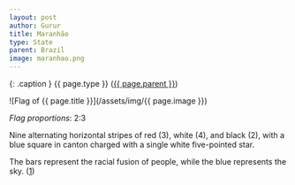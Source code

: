 ```yaml
---
layout: post
author: Gurur
title: Maranhão
type: State
parent: Brazil
image: maranhao.png
---
```

{: .caption }
{{ page.type }} ([{{ page.parent }}](/2019/03/30/bosnia-and-herzegovina.html))

![Flag of {{ page.title }}](/assets/img/{{ page.image }})

*Flag proportions*: 2:3

Nine alternating horizontal stripes of red (3), white (4), and black (2), with a blue square in canton charged with a single white five-pointed star.

The bars represent the racial fusion of people, while the blue represents the sky. (<span class="source-link">[1](https://www.crwflags.com/fotw/flags/br-ma.html)</span>)